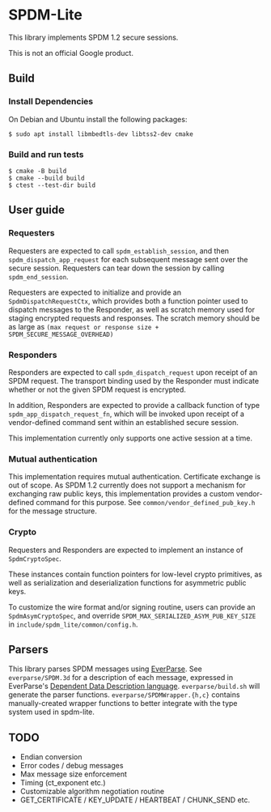 # SPDM-Lite

This library implements SPDM 1.2 secure sessions.

This is not an official Google product.

## Build

### Install Dependencies

On Debian and Ubuntu install the following packages:

```
$ sudo apt install libmbedtls-dev libtss2-dev cmake
```

### Build and run tests

```
$ cmake -B build
$ cmake --build build
$ ctest --test-dir build
```

## User guide

### Requesters

Requesters are expected to call `spdm_establish_session`, and then
`spdm_dispatch_app_request` for each subsequent message sent over the secure
session. Requesters can tear down the session by calling `spdm_end_session`.

Requesters are expected to initialize and provide an `SpdmDispatchRequestCtx`,
which provides both a function pointer used to dispatch messages to the
Responder, as well as scratch memory used for staging encrypted requests and
responses. The scratch memory should be as large as
`(max request or response size + SPDM_SECURE_MESSAGE_OVERHEAD)`

### Responders

Responders are expected to call `spdm_dispatch_request` upon receipt of an SPDM
request. The transport binding used by the Responder must indicate whether or
not the given SPDM request is encrypted.

In addition, Responders are expected to provide a callback function of type
`spdm_app_dispatch_request_fn`, which will be invoked upon receipt of a
vendor-defined command sent within an established secure session.

This implementation currently only supports one active session at a time.

### Mutual authentication

This implementation requires mutual authentication. Certificate exchange is out
of scope. As SPDM 1.2 currently does not support a mechanism for exchanging raw
public keys, this implementation provides a custom vendor-defined command for
this purpose. See `common/vendor_defined_pub_key.h` for the message structure.

### Crypto

Requesters and Responders are expected to implement an instance of
`SpdmCryptoSpec`.

These instances contain function pointers for low-level crypto primitives, as
well as serialization and deserialization functions for asymmetric public keys.

To customize the wire format and/or signing routine, users can provide an
`SpdmAsymCryptoSpec`, and override `SPDM_MAX_SERIALIZED_ASYM_PUB_KEY_SIZE` in
`include/spdm_lite/common/config.h`.

## Parsers

This library parses SPDM messages using
[EverParse](https://project-everest.github.io/everparse/). See
`everparse/SPDM.3d` for a description of each message, expressed in EverParse's
[Dependent Data Description language](https://project-everest.github.io/everparse/3d-lang.html).
`everparse/build.sh` will generate the parser functions.
`everparse/SPDMWrapper.{h,c}` contains manually-created wrapper functions to
better integrate with the type system used in spdm-lite.

## TODO

*   Endian conversion
*   Error codes / debug messages
*   Max message size enforcement
*   Timing (ct_exponent etc.)
*   Customizable algorithm negotiation routine
*   GET_CERTIFICATE / KEY_UPDATE / HEARTBEAT / CHUNK_SEND etc.
